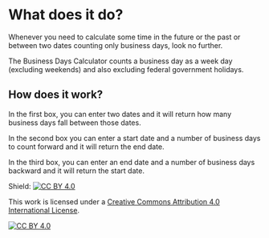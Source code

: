 # What does it do?

Whenever you need to calculate some time in the future or the past or between two dates counting only business days, look no further.

The Business Days Calculator counts a business day as a week day (excluding weekends) and also excluding federal government holidays.

## How does it work?
In the first box, you can enter two dates and it will return how many business days fall between those dates.

In the second box you can enter a start date and a number of business days to count forward and it will return the end date.

In the third box, you can enter an end date and a number of business days backward and it will return the start date.

Shield: [![CC BY 4.0][cc-by-shield]][cc-by]

This work is licensed under a [Creative Commons Attribution 4.0 International
License][cc-by].

[![CC BY 4.0][cc-by-image]][cc-by]

[cc-by]: http://creativecommons.org/licenses/by/4.0/
[cc-by-image]: https://i.creativecommons.org/l/by/4.0/88x31.png
[cc-by-shield]: https://img.shields.io/badge/License-CC%20BY%204.0-lightgrey.svg
